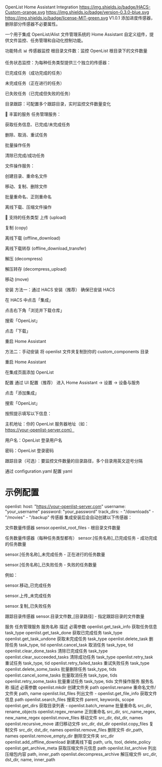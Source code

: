 OpenList Home Assistant Integration
https://img.shields.io/badge/HACS-Custom-orange.svg
https://img.shields.io/badge/version-0.3.0-blue.svg
https://img.shields.io/badge/license-MIT-green.svg
V1.0.1
添加进度传感器，删除部分传感器不必要属性。

一个用于集成 OpenList/Alist 文件管理系统的 Home Assistant 自定义组件，提供文件监控、任务管理和自动化控制功能。

功能特点
📊 传感器监控
根目录文件数：监控 OpenList 根目录下的文件数量

任务状态监控：为每种任务类型提供三个独立的传感器：

已完成任务（成功完成的任务）

未完成任务（正在进行的任务）

已失败任务（已完成但失败的任务）

目录跟踪：可配置多个跟踪目录，实时监控文件数量变化

🔧 丰富的服务
任务管理服务：

获取任务信息、已完成/未完成任务

删除、取消、重试任务

批量操作任务

清除已完成/成功任务

文件操作服务：

创建目录、重命名文件

移动、复制、删除文件

批量重命名、正则重命名

离线下载、压缩文件操作

🎯 支持的任务类型
上传 (upload)

复制 (copy)

离线下载 (offline_download)

离线下载转存 (offline_download_transfer)

解压 (decompress)

解压转存 (decompress_upload)

移动 (move)

安装
方法一：通过 HACS 安装（推荐）
确保已安装 HACS

在 HACS 中点击「集成」

点击右下角「浏览并下载仓库」

搜索「OpenList」

点击「下载」

重启 Home Assistant

方法二：手动安装
将 openlist 文件夹复制到你的 custom_components 目录

重启 Home Assistant

在集成页面添加 OpenList

配置
通过 UI 配置（推荐）
进入 Home Assistant → 设置 → 设备与服务

点击「添加集成」

搜索「OpenList」

按照提示填写以下信息：

主机地址：你的 OpenList 服务器地址（如：https://your-openlist-server.com）

用户名：OpenList 登录用户名

密码：OpenList 登录密码

跟踪目录（可选）：要监控文件数量的目录路径，多个目录用英文逗号分隔

通过 configuration.yaml 配置
yaml
# 示例配置
openlist:
  host: "https://your-openlist-server.com"
  username: "your_username"
  password: "your_password"
  track_dirs:
    - "/downloads"
    - "/movies"
    - "/backup"
传感器
集成安装后会自动创建以下传感器：

文件数量传感器
sensor.openlist_root_files - 根目录文件数量

任务数量传感器（每种任务类型都有）
sensor.[任务名称]_已完成任务 - 成功完成的任务数量

sensor.[任务名称]_未完成任务 - 正在进行的任务数量

sensor.[任务名称]_已失败任务 - 失败的任务数量

例如：

sensor.移动_已完成任务

sensor.上传_未完成任务

sensor.复制_已失败任务

跟踪目录传感器
sensor.目录文件数_[目录路径] - 指定跟踪目录的文件数量

服务
任务管理服务
服务名称	描述	必需参数
openlist.get_task_info	获取任务信息	task_type
openlist.get_task_done	获取已完成任务	task_type
openlist.get_task_undone	获取未完成任务	task_type
openlist.delete_task	删除任务	task_type, tid
openlist.cancel_task	取消任务	task_type, tid
openlist.clear_done_tasks	清除已完成任务	task_type
openlist.clear_succeeded_tasks	清除成功任务	task_type
openlist.retry_task	重试任务	task_type, tid
openlist.retry_failed_tasks	重试失败任务	task_type
openlist.delete_some_tasks	批量删除任务	task_type, tids
openlist.cancel_some_tasks	批量取消任务	task_type, tids
openlist.retry_some_tasks	批量重试任务	task_type, tids
文件操作服务
服务名称	描述	必需参数
openlist.mkdir	创建文件夹	path
openlist.rename	重命名文件/文件夹	path, name
openlist.list_files	列出文件	-
openlist.get_file_info	获取文件信息	path
openlist.search_files	搜索文件	parent, keywords, scope
openlist.get_dirs	获取目录列表	-
openlist.batch_rename	批量重命名	src_dir, rename_objects
openlist.regex_rename	正则重命名	src_dir, src_name_regex, new_name_regex
openlist.move_files	移动文件	src_dir, dst_dir, names
openlist.recursive_move	递归移动文件	src_dir, dst_dir
openlist.copy_files	复制文件	src_dir, dst_dir, names
openlist.remove_files	删除文件	dir_path, names
openlist.remove_empty_dir	删除空文件夹	src_dir
openlist.add_offline_download	新建离线下载	path, urls, tool, delete_policy
openlist.get_archive_meta	获取压缩文件元信息	path
openlist.list_archive	列出压缩包内容	path, inner_path
openlist.decompress_archive	解压缩文件	src_dir, dst_dir, name, inner_path
